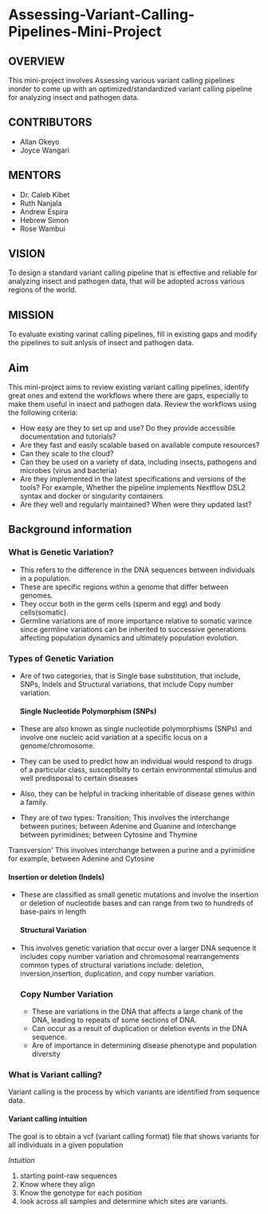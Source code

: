 # Assessing-Variant-Calling-Pipelines-Mini-Project
## OVERVIEW
This mini-project involves Assessing various variant calling pipelines inorder to come up with an optimized/standardized variant calling pipeline for analyzing insect and pathogen data.


## CONTRIBUTORS
- Allan Okeyo
- Joyce Wangari

## MENTORS
- Dr. Caleb Kibet
- Ruth Nanjala
- Andrew Espira
- Hebrew Simon
- Rose Wambui

## VISION
To design a standard variant calling pipeline that is effective and reliable for analyzing insect and pathogen data, that will be adopted across various regions of the world.

## MISSION
To evaluate existing varinat calling pipelines, fill in existing gaps and modify the pipelines to suit anlysis of insect and pathogen data.


## Aim
This mini-project aims to review existing variant calling pipelines, identify great ones and extend the workflows where there are gaps, especially to make them useful in insect and pathogen data. Review the workflows using the following criteria:

- How easy are they to set up and use? Do they provide accessible documentation and tutorials?
- Are they fast and easily scalable based on available compute resources?
- Can they scale to the cloud?
- Can they be used on a variety of data, including insects, pathogens and microbes (virus and bacteria)
- Are they implemented in the latest specifications and versions of the tools? For example, Whether the pipeline implements Nextflow DSL2 syntax and docker or singularity containers
- Are they well and regularly maintained? When were they updated last?




## Background information
### What is Genetic Variation?
- This refers to the difference in the DNA sequences between individuals in a population.
- These are specific regions within a genome that differ between genomes.
- They occur both in the germ cells (sperm and egg) and body cells(somatic).
- Germline variations are of more importance relative to somatic varince since germline variations can be inherited to successive generations affecting population dynamics and ultimately population evolution.

### Types of Genetic Variation
- Are of two categories, that is Single base substitution, that include, SNPs, Indels and Structural variations, that include Copy number variation.

  #### Single Nucleotide Polymorphism (SNPs)
- These are also known as single nucleotide polymorphisms (SNPs) and involve one nucleic acid variation at a specific locus on a genome/chromosome.
- They can be used to predict how an individual would respond to drugs of a particular class, susceptibilty to certain environmental stimulus and well predisposal to certain diseases
- Also, they can be helpful in tracking inheritable of disease genes within a family.
- They are of two types:
 Transition; This involves the interchange between purines; between Adenine and Guanine and interchange between pyrimidines; between Cytosine and Thymine

 Transversion' This involves interchange between a purine and a pyrimidine for example, between Adenine and Cytosine

  #### Insertion or deletion (Indels)
- These are classified as small genetic mutations and involve the insertion or deletion of nucleotide bases and can range from two to hundreds of base-pairs in length

  #### Structural Variation

- This involves genetic variation that occur over a larger DNA sequence it includes copy number variation and chromosomal rearrangements
common types of structural variations include: deletion, inversion,insertion, duplication, and copy number variation.

  ### Copy Number Variation
  - These are variations in the DNA that affects a large chank of the DNA, leading to repeats of some sections of DNA. 
  - Can occur as a result of duplication or deletion events in the DNA sequence. 
  - Are of importance in determining disease phenotype and population diversity


 ### What is Variant calling?
Variant calling is the process by which variants are identified from sequence data.

  #### Variant calling intuition

The goal is to obtain a vcf (variant calling format) file that shows variants for all individuals in a given population 

 _Intuition_
1. starting point-raw sequences
2. Know where they align
3. Know the genotype for each position
4. look across all samples and determine which sites are variants.


